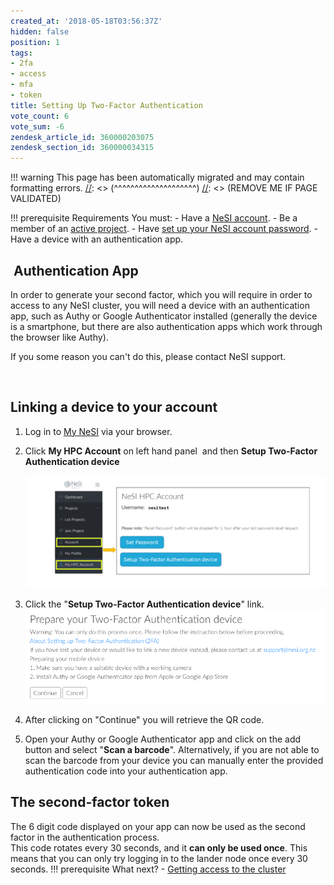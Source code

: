 ```yaml
---
created_at: '2018-05-18T03:56:37Z'
hidden: false
position: 1
tags:
- 2fa
- access
- mfa
- token
title: Setting Up Two-Factor Authentication
vote_count: 6
vote_sum: -6
zendesk_article_id: 360000203075
zendesk_section_id: 360000034315
---
```




[//]: <> (REMOVE ME IF PAGE VALIDATED)
[//]: <> (vvvvvvvvvvvvvvvvvvvv)
!!! warning
    This page has been automatically migrated and may contain formatting errors.
[//]: <> (^^^^^^^^^^^^^^^^^^^^)
[//]: <> (REMOVE ME IF PAGE VALIDATED)

!!! prerequisite Requirements
     You must:
     -   Have a [NeSI
         account](https://support.nesi.org.nz/hc/en-gb/articles/360000159715).
     -   Be a member of an [active
         project](https://support.nesi.org.nz/hc/en-gb/sections/360000196195-Accounts-Projects).
     -   Have [set up your NeSI account
         password](https://support.nesi.org.nz/hc/en-gb/articles/360000335995-Setting-Up-and-Resetting-Your-Password).
     -   Have a device with an authentication app.

##  Authentication App

In order to generate your second factor, which you will require in order
to access to any NeSI cluster, you will need a device with an
authentication app, such as Authy or Google Authenticator installed
(generally the device is a smartphone, but there are also authentication
apps which work through the browser like Authy).

If you some reason you can't do this, please contact NeSI support.

 

## Linking a device to your account

1.  Log in to [My NeSI](https://my.nesi.org.nz) via your browser.

2.  Click **My HPC Account** on left hand panel  and then **Setup
    Two-Factor Authentication device**

    ![authentication\_factor\_setup.png](../../assets/images/Setting_Up_Two_Factor_Authentication.png)

3.  Click the "**Setup Two-Factor Authentication device**" link.  
    ![](../../assets/images/Setting_Up_Two_Factor_Authentication_0.png)

4.  After clicking on "Continue" you will retrieve the QR code.

5.  Open your Authy or Google Authenticator app and click on the add
    button and select "**Scan a barcode**". Alternatively, if you are
    not able to scan the barcode from your device you can manually enter
    the provided authentication code into your authentication app.

## The second-factor token

The 6 digit code displayed on your app can now be used as the second
factor in the authentication process.  
This code rotates every 30 seconds, and it **can only be used once**.
This means that you can only try logging in to the lander node once
every 30 seconds.
!!! prerequisite What next?
     -   [Getting access to the
         cluster](https://support.nesi.org.nz/hc/en-gb/articles/360001016335)
